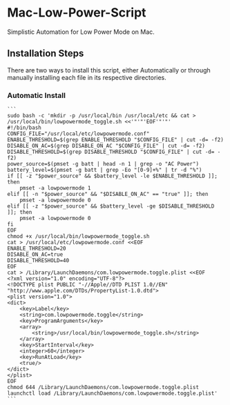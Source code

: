 # Mac-Low-Power-Script
Simplistic Automation for Low Power Mode on Mac.

## Installation Steps

There are two ways to install this script, either Automatically or through manually installing each file in its respective directories.

### Automatic Install

````
```
sudo bash -c 'mkdir -p /usr/local/bin /usr/local/etc && cat > /usr/local/bin/lowpowermode_toggle.sh <<'"'"'EOF'"'"'
#!/bin/bash
CONFIG_FILE="/usr/local/etc/lowpowermode.conf"
ENABLE_THRESHOLD=$(grep ENABLE_THRESHOLD "$CONFIG_FILE" | cut -d= -f2)
DISABLE_ON_AC=$(grep DISABLE_ON_AC "$CONFIG_FILE" | cut -d= -f2)
DISABLE_THRESHOLD=$(grep DISABLE_THRESHOLD "$CONFIG_FILE" | cut -d= -f2)
power_source=$(pmset -g batt | head -n 1 | grep -o "AC Power")
battery_level=$(pmset -g batt | grep -Eo "[0-9]+%" | tr -d "%")
if [[ -z "$power_source" && $battery_level -le $ENABLE_THRESHOLD ]]; then
    pmset -a lowpowermode 1
elif [[ -n "$power_source" && "$DISABLE_ON_AC" == "true" ]]; then
    pmset -a lowpowermode 0
elif [[ -z "$power_source" && $battery_level -ge $DISABLE_THRESHOLD ]]; then
    pmset -a lowpowermode 0
fi
EOF
chmod +x /usr/local/bin/lowpowermode_toggle.sh
cat > /usr/local/etc/lowpowermode.conf <<EOF
ENABLE_THRESHOLD=20
DISABLE_ON_AC=true
DISABLE_THRESHOLD=40
EOF
cat > /Library/LaunchDaemons/com.lowpowermode.toggle.plist <<EOF
<?xml version="1.0" encoding="UTF-8"?>
<!DOCTYPE plist PUBLIC "-//Apple//DTD PLIST 1.0//EN" "http://www.apple.com/DTDs/PropertyList-1.0.dtd">
<plist version="1.0">
<dict>
    <key>Label</key>
    <string>com.lowpowermode.toggle</string>
    <key>ProgramArguments</key>
    <array>
        <string>/usr/local/bin/lowpowermode_toggle.sh</string>
    </array>
    <key>StartInterval</key>
    <integer>60</integer>
    <key>RunAtLoad</key>
    <true/>
</dict>
</plist>
EOF
chmod 644 /Library/LaunchDaemons/com.lowpowermode.toggle.plist
launchctl load /Library/LaunchDaemons/com.lowpowermode.toggle.plist'
```
````



